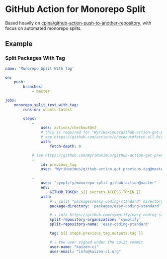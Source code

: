 # GitHub Action for Monorepo Split

Based heavily on [cpina/github-action-push-to-another-repository](https://github.com/cpina/github-action-push-to-another-repository), with focus on automated monorepo splits.

## Example


### Split Packages With Tag

```yaml
name: 'Monorepo Split With Tag'

on:
    push:
        branches:
            - master

jobs:
    monorepo_split_test_with_tag:
        runs-on: ubuntu-latest

        steps:
            -
                uses: actions/checkout@v2
                # this is required for "WyriHaximus/github-action-get-previous-tag" workflow
                # see https://github.com/actions/checkout#fetch-all-history-for-all-tags-and-branches
                with:
                    fetch-depth: 0

            # see https://github.com/WyriHaximus/github-action-get-previous-tag
            -
                id: previous_tag
                uses: "WyriHaximus/github-action-get-previous-tag@master"

            -
                uses: "symplify/monorepo-split-github-action@master"
                env:
                    GITHUB_TOKEN: ${{ secrets.ACCESS_TOKEN }}
                with:
                    # ↓ split "packages/easy-coding-standard" directory 
                    package-directory: 'packages/easy-coding-standard'

                    # ↓ into https://github.com/symplify/easy-coding-standard repository
                    split-repository-organization: 'symplify'
                    split-repository-name: 'easy-coding-standard'

                    tag: ${{ steps.previous_tag.outputs.tag }}

                    # ↓ the user signed under the split commit 
                    user-name: "kaizen-ci"
                    user-email: "info@kaizen-ci.org"
```
